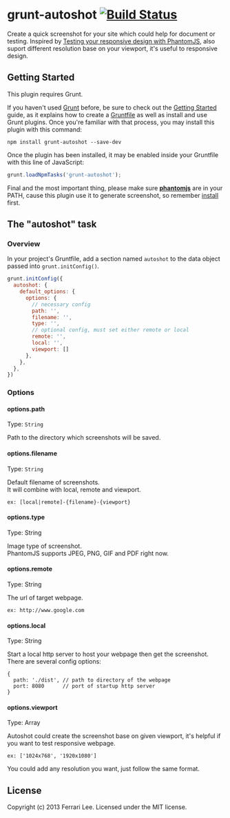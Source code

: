 # grunt-autoshot [![Build Status](https://travis-ci.org/Ferrari/grunt-autoshot.png?branch=master)](https://travis-ci.org/Ferrari/grunt-autoshot)

Create a quick screenshot for your site which could help for document or testing. 
Inspired by [Testing your responsive design with PhantomJS](http://daker.me/2013/07/testing-your-responsive-design-with-phantomjs.html), also suport different resolution base on your viewport, it's useful to responsive design.

## Getting Started
This plugin requires Grunt.

If you haven't used [Grunt](http://gruntjs.com/) before, be sure to check out the [Getting Started](http://gruntjs.com/getting-started) guide, as it explains how to create a [Gruntfile](http://gruntjs.com/sample-gruntfile) as well as install and use Grunt plugins. Once you're familiar with that process, you may install this plugin with this command:

```shell
npm install grunt-autoshot --save-dev
```

Once the plugin has been installed, it may be enabled inside your Gruntfile with this line of JavaScript:

```js
grunt.loadNpmTasks('grunt-autoshot');
```

Final and the most important thing, please make sure [**phantomjs**](http://phantomjs.org/) are in your PATH, cause this plugin use it to generate screenshot, so remember [install](http://phantomjs.org/download.html) first.

## The "autoshot" task

### Overview
In your project's Gruntfile, add a section named `autoshot` to the data object passed into `grunt.initConfig()`.

```js
grunt.initConfig({
  autoshot: {
    default_options: {
      options: {
        // necessary config
        path: '',
        filename: '',
        type: '',
        // optional config, must set either remote or local
        remote: '',
        local: '',
        viewport: [] 
      },
    },
  },
})
```

### Options

#### options.path
Type: `String`

Path to the directory which screenshots will be saved.

#### options.filename
Type: `String`

Default filename of screenshots.  
It will combine with local, remote and viewport.
```
ex: [local|remote]-{filename}-{viewport}
```

#### options.type
Type: String

Image type of screenshot.  
PhantomJS supports JPEG, PNG, GIF and PDF right now.

#### options.remote
Type: String

The url of target webpage.
```
ex: http://www.google.com
```

#### options.local
Type: String

Start a local http server to host your webpage then get the screenshot. There are several config options:
```
{
  path: './dist', // path to directory of the webpage
  port: 8080      // port of startup http server
}
```

#### options.viewport
Type: Array

Autoshot could create the screenshot base on given viewport, it's helpful if you want to test responsive webpage.
```
ex: ['1024x768', '1920x1080']
```
You could add any resolution you want, just follow the same format.

## License
Copyright (c) 2013 Ferrari Lee. Licensed under the MIT license.
